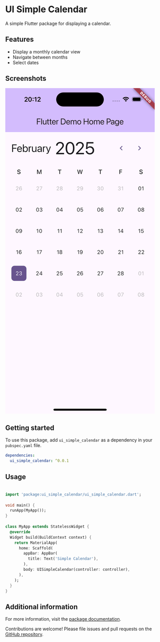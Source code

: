 # UI Simple Calendar

A simple Flutter package for displaying a calendar.

## Features

- Display a monthly calendar view
- Navigate between months
- Select dates

## Screenshots

![Screenshot 1](/assets/screenshots/screenshot_1.png)

## Getting started

To use this package, add `ui_simple_calendar` as a dependency in your `pubspec.yaml` file.

```yaml
dependencies:
  ui_simple_calendar: ^0.0.1
```

## Usage

```dart

import 'package:ui_simple_calendar/ui_simple_calendar.dart';

void main() {
  runApp(MyApp());
}

class MyApp extends StatelessWidget {
  @override
  Widget build(BuildContext context) {
    return MaterialApp(
      home: Scaffold(
        appBar: AppBar(
          title: Text('Simple Calendar'),
        ),
        body: UISimpleCalendar(controller: controller),
      ),
    );
  }
}

```

## Additional information
For more information, visit the [package documentation](https://pub.dev/packages/ui_simple_calendar). 

Contributions are welcome! Please file issues and pull requests on the [GitHub repository](https://github.com/phuongvudev/ui_simple_calendar).